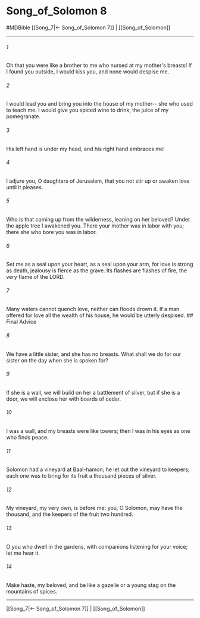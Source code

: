 # Song_of_Solomon 8
#MDBible
[[Song_7|← Song_of_Solomon 7]] | [[Song_of_Solomon]]

***

###### 1 
Oh that you were like a brother to me who nursed at my mother's breasts! If I found you outside, I would kiss you, and none would despise me. 

###### 2 
I would lead you and bring you into the house of my mother-- she who used to teach me. I would give you spiced wine to drink, the juice of my pomegranate. 

###### 3 
His left hand is under my head, and his right hand embraces me! 

###### 4 
I adjure you, O daughters of Jerusalem, that you not stir up or awaken love until it pleases. 

###### 5 
Who is that coming up from the wilderness, leaning on her beloved? Under the apple tree I awakened you. There your mother was in labor with you; there she who bore you was in labor. 

###### 6 
Set me as a seal upon your heart, as a seal upon your arm, for love is strong as death, jealousy is fierce as the grave. Its flashes are flashes of fire, the very flame of the LORD. 

###### 7 
Many waters cannot quench love, neither can floods drown it. If a man offered for love all the wealth of his house, he would be utterly despised. ## Final Advice 

###### 8 
We have a little sister, and she has no breasts. What shall we do for our sister on the day when she is spoken for? 

###### 9 
If she is a wall, we will build on her a battlement of silver, but if she is a door, we will enclose her with boards of cedar. 

###### 10 
I was a wall, and my breasts were like towers; then I was in his eyes as one who finds peace. 

###### 11 
Solomon had a vineyard at Baal-hamon; he let out the vineyard to keepers; each one was to bring for its fruit a thousand pieces of silver. 

###### 12 
My vineyard, my very own, is before me; you, O Solomon, may have the thousand, and the keepers of the fruit two hundred. 

###### 13 
O you who dwell in the gardens, with companions listening for your voice; let me hear it. 

###### 14 
Make haste, my beloved, and be like a gazelle or a young stag on the mountains of spices. 

***

[[Song_7|← Song_of_Solomon 7]] | [[Song_of_Solomon]]
